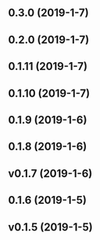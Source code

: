 ## 0.3.0 (2019-1-7)

## 0.2.0 (2019-1-7)

## 0.1.11 (2019-1-7)

## 0.1.10 (2019-1-7)

## 0.1.9 (2019-1-6)

## 0.1.8 (2019-1-6)

## v0.1.7 (2019-1-6)

## 0.1.6 (2019-1-5)

## v0.1.5 (2019-1-5)

